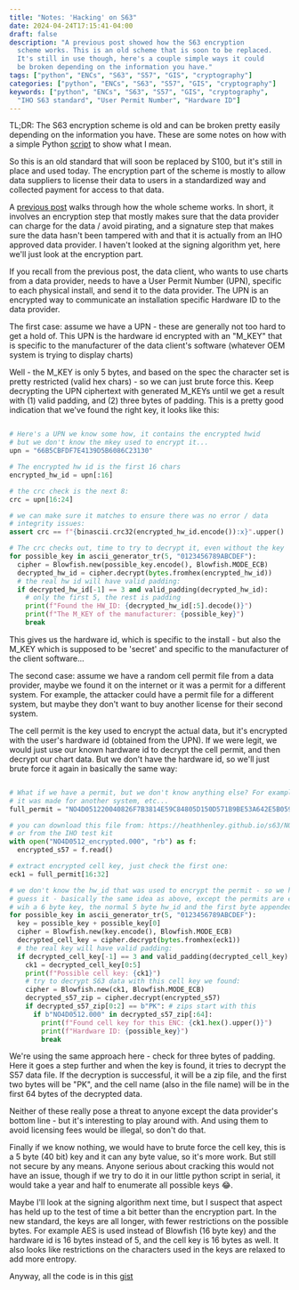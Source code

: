 ```yaml
---
title: "Notes: 'Hacking' on S63"
date: 2024-04-24T17:15:41-04:00
draft: false
description: "A previous post showed how the S63 encryption
  scheme works. This is an old scheme that is soon to be replaced.
  It's still in use though, here's a couple simple ways it could
  be broken depending on the information you have."
tags: ["python", "ENCs", "S63", "S57", "GIS", "cryptography"]
categories: ["python", "ENCs", "S63", "S57", "GIS", "cryptography"]
keywords: ["python", "ENCs", "S63", "S57", "GIS", "cryptography",
  "IHO S63 standard", "User Permit Number", "Hardware ID"]
---
```


TL;DR: The S63 encryption scheme is old and can be broken pretty easily
depending on the information you have. These are some notes on how with a
simple Python [script](https://gist.github.com/heathhenley/2f9ad47cf8b818f3ddb592569a013c87) to show what I mean.

So this is an old standard that will soon be replaced by S100, but
it's still in place and used today. The encryption part of the
scheme is mostly to allow data suppliers to license their data to
users in a standardized way and collected payment for access to that
data.

A [previous post](/posts/how-does-s63-enc-format-work/) walks through how the
whole scheme works. In short, it involves an encryption step that mostly makes
sure that the data provider can charge for the data / avoid pirating, and a
signature step that makes sure the data hasn't been tampered with and that it is
actually from an IHO approved data provider. I haven't looked at the signing
algorithm yet, here we'll just look at the encryption part.

If you recall from the previous post, the data client, who wants to use charts
from a data provider, needs to have a User Permit Number (UPN), specific to each
physical install, and send it to the data provider. The UPN is an encrypted way
to communicate an installation specific Hardware ID to the data provider.

The first case: assume we have a UPN - these are generally not too hard to get a
hold of. This UPN is the hardware id encrypted with an "M_KEY" that is specific
to the manufacturer of the data client's software (whatever OEM system is 
trying to display charts)

Well - the M_KEY is only 5 bytes, and based on the spec the character set is
pretty restricted (valid hex chars) - so we can just brute force this. Keep 
decrypting the UPN ciphertext with generated M_KEYs until we get a result with 
(1) valid padding, and (2) three bytes of padding. This is a pretty good 
indication that we've found the right key, it looks like this:

```python

# Here's a UPN we know some how, it contains the encrypted hwid
# but we don't know the mkey used to encrypt it...
upn = "66B5CBFDF7E4139D5B6086C23130"

# The encrypted hw id is the first 16 chars
encrypted_hw_id = upn[:16]

# the crc check is the next 8:
crc = upn[16:24]

# we can make sure it matches to ensure there was no error / data
# integrity issues:
assert crc == f"{binascii.crc32(encrypted_hw_id.encode()):x}".upper()

# The crc checks out, time to try to decrypt it, even without the key
for possible_key in ascii_generator_tr(5, "0123456789ABCDEF"):
  cipher = Blowfish.new(possible_key.encode(), Blowfish.MODE_ECB)
  decrypted_hw_id = cipher.decrypt(bytes.fromhex(encrypted_hw_id))
  # the real hw id will have valid padding:
  if decrypted_hw_id[-1] == 3 and valid_padding(decrypted_hw_id):
    # only the first 5, the rest is padding
    print(f"Found the HW_ID: {decrypted_hw_id[:5].decode()}")
    print(f"The M_KEY of the manufacturer: {possible_key}")
    break

```

This gives us the hardware id, which is specific to the install - but also the
M_KEY which is supposed to be 'secret' and specific to the manufacturer of the
client software...

The second case: assume we have a random cell permit file from a data provider,
maybe we found it on the internet or it was a permit for a different system. For
example, the attacker could have a permit file for a different system, but maybe
they don't want to buy another license for their second system.

The cell permit is the key used to encrypt the actual data, but it's encrypted
with the user's hardware id (obtained from the UPN). If we were legit, we would
just use our known hardware id to decrypt the cell permit, and then decrypt our
chart data. But we don't have the hardware id, so we'll just brute force it
again in basically the same way:

```python

# What if we have a permit, but we don't know anything else? For example,
# it was made for another system, etc...
full_permit = "NO4D051220040826F7B3814E59C84805D150D571B9BE53A642E5B05951975E9C"

# you can download this file from: https://heathhenley.github.io/s63/NO4D0512_encrypted.000
# or from the IHO test kit
with open("NO4D0512_encrypted.000", "rb") as f:
  encrypted_s57 = f.read()

# extract encrypted cell key, just check the first one:
eck1 = full_permit[16:32]

# we don't know the hw_id that was used to encrypt the permit - so we have to
# guess it - basically the same idea as above, except the permits are encrypted
# wih a 6 byte key, the normal 5 byte hw_id and the first byte appended again.
for possible_key in ascii_generator_tr(5, "0123456789ABCDEF"):
  key = possible_key + possible_key[0]
  cipher = Blowfish.new(key.encode(), Blowfish.MODE_ECB)
  decrypted_cell_key = cipher.decrypt(bytes.fromhex(eck1))
  # the real key will have valid padding:
  if decrypted_cell_key[-1] == 3 and valid_padding(decrypted_cell_key):
    ck1 = decrypted_cell_key[0:5]
    print(f"Possible cell key: {ck1}")
    # try to decrypt S63 data with this cell key we found:
    cipher = Blowfish.new(ck1, Blowfish.MODE_ECB)
    decrypted_s57_zip = cipher.decrypt(encrypted_s57)
    if decrypted_s57_zip[0:2] == b"PK": # zips start with this
      if b"NO4D0512.000" in decrypted_s57_zip[:64]:
        print(f"Found cell key for this ENC: {ck1.hex().upper()}")
        print(f"Hardware ID: {possible_key}")
        break

```

We're using the same approach here - check for three bytes of padding. Here it
goes a step further and when the key is found, it tries to decrypt the S57 data
file. If the decryption is successful, it will be a zip file, and the first two
bytes will be "PK", and the cell name (also in the file name) will be in the
first 64 bytes of the decrypted data.

Neither of these really pose a threat to anyone except the data provider's
bottom line - but it's interesting to play around with. And using them to avoid
licensing fees would be illegal, so don't do that.

Finally if we know nothing, we would have to brute force the cell key, this is a
5 byte (40 bit) key and it can any byte value, so it's more work. But still not
secure by any means. Anyone serious about cracking this would not have an issue,
though if we try to do it in our little python script in serial, it would take
a year and half to enumerate all possible keys 😂.

Maybe I'll look at the signing algorithm next time, but I suspect that aspect
has held up to the test of time a bit better than the encryption part. In the
new standard, the keys are all longer, with fewer restrictions on the possible
bytes. For example AES is used instead of Blowfish (16 byte key) and the 
hardware id is 16 bytes instead of 5, and the cell key is 16 bytes as well. It
also looks like restrictions on the characters used in the keys are relaxed to
add more entropy.

Anyway, all the code is in this [gist](https://gist.github.com/heathhenley/2f9ad47cf8b818f3ddb592569a013c87)